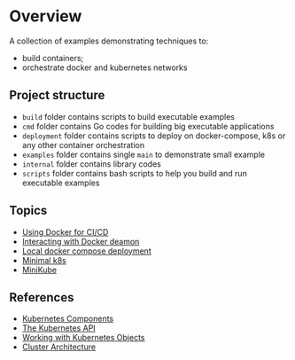 # Overview

A collection of examples demonstrating techniques to:

* build containers;
* orchestrate docker and kubernetes networks

## Project structure

* `build` folder contains scripts to build executable examples
* `cmd` folder contains Go codes for building big executable applications
* `deployment` folder contains scripts to deploy on docker-compose, k8s or any other container orchestration
* `examples` folder contains single `main` to demonstrate small example
* `internal` folder contains library codes
* `scripts` folder contains bash scripts to help you build and run executable examples

## Topics

* [Using Docker for CI/CD](./docs/cicd.md)
* [Interacting with Docker deamon](./docs/dockerops.md)
* [Local docker compose deployment](./docs/compose1.md)
* [Minimal k8s](./docs/k8s1.md)
* [MiniKube](./docs/minikube.md)

## References

* [Kubernetes Components](https://kubernetes.io/docs/concepts/overview/components/)
* [The Kubernetes API](https://kubernetes.io/docs/concepts/overview/kubernetes-api/)
* [Working with Kubernetes Objects](https://kubernetes.io/docs/concepts/overview/working-with-objects/)
* [Cluster Architecture](https://kubernetes.io/docs/concepts/architecture/)
